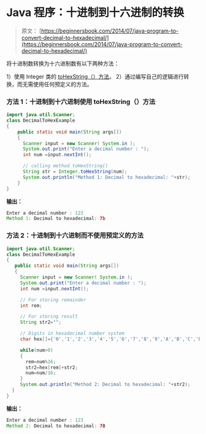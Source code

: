 # Java 程序：十进制到十六进制的转换

> 原文： [https://beginnersbook.com/2014/07/java-program-to-convert-decimal-to-hexadecimal/](https://beginnersbook.com/2014/07/java-program-to-convert-decimal-to-hexadecimal/)

将十进制数转换为十六进制数有以下两种方法：

1）使用 Integer 类的 [toHexString（）方法](https://docs.oracle.com/javase/7/docs/api/java/lang/Integer.html#toHexString(int))。
2）通过编写自己的逻辑进行转换，而无需使用任何预定义的方法。

### 方法 1：十进制到十六进制使用 toHexString（）方法

```java
import java.util.Scanner;
class DecimalToHexExample
{
    public static void main(String args[])
    {
      Scanner input = new Scanner( System.in );
      System.out.print("Enter a decimal number : ");
      int num =input.nextInt();

      // calling method toHexString()
      String str = Integer.toHexString(num);
      System.out.println("Method 1: Decimal to hexadecimal: "+str);
    }
}
```

**输出：**

```java
Enter a decimal number : 123
Method 1: Decimal to hexadecimal: 7b
```

### 方法 2：十进制到十六进制而不使用预定义的方法

```java
import java.util.Scanner;
class DecimalToHexExample
{
   public static void main(String args[])
   {
     Scanner input = new Scanner( System.in );
     System.out.print("Enter a decimal number : ");
     int num =input.nextInt();

     // For storing remainder
     int rem;

     // For storing result
     String str2=""; 

     // Digits in hexadecimal number system
     char hex[]={'0','1','2','3','4','5','6','7','8','9','A','B','C','D','E','F'};

     while(num>0)
     {
       rem=num%16; 
       str2=hex[rem]+str2; 
       num=num/16;
     }
     System.out.println("Method 2: Decimal to hexadecimal: "+str2);
  }
}
```

**输出：**

```java
Enter a decimal number : 123
Method 2: Decimal to hexadecimal: 7B
```
